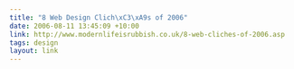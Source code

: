```yaml
---
title: "8 Web Design Clich\xC3\xA9s of 2006"
date: 2006-08-11 13:45:09 +10:00
link: http://www.modernlifeisrubbish.co.uk/8-web-cliches-of-2006.asp
tags: design
layout: link
---
```

